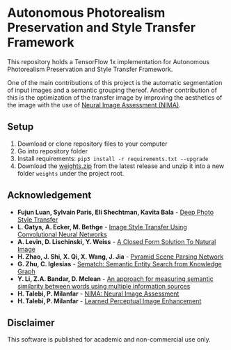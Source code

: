 # Autonomous Photorealism Preservation and Style Transfer Framework

This repository holds a TensorFlow 1x implementation for Autonomous Photorealism Preservation and Style Transfer Framework.

One of the main contributions of this project is the automatic segmentation of input images and a semantic grouping thereof. Another contribution of this is the optimization of the transfer image by improving the aesthetics of the image with the use of [Neural Image Assessment (NIMA)](https://arxiv.org/abs/1709.05424).

## Setup

1. Download or clone repository files to your computer
1. Go into repository folder
1. Install requirements: `pip3 install -r requirements.txt --upgrade`
1. Download the [weights.zip](https://github.com/Spenhouet/automated-deep-photo-style-transfer/releases/latest) from the latest release and unzip it into a new folder `weights` under the project root.

## Acknowledgement

* **Fujun Luan, Sylvain Paris, Eli Shechtman, Kavita Bala** - [Deep Photo Style Transfer](https://arxiv.org/abs/1703.07511)
* **L. Gatys, A. Ecker, M. Bethge** - [Image Style Transfer Using Convolutional Neural Networks](https://pdfs.semanticscholar.org/7568/d13a82f7afa4be79f09c295940e48ec6db89.pdf)	
* **A. Levin, D. Lischinski, Y. Weiss** - [A Closed Form Solution To Natural Image](http://webee.technion.ac.il/people/anat.levin/papers/Matting-Levin-Lischinski-Weiss-CVPR06.pdf) 
* **H. Zhao, J. Shi, X. Qi, X. Wang, J. Jia** - [Pyramid Scene Parsing Network](https://arxiv.org/pdf/1612.01105.pdf)
* **G. Zhu, C. Iglesias** - [Sematch: Semantic Entity Search from Knowledge Graph](http://km.aifb.kit.edu/ws/sumpre2015/paper4.pdf)
* **Y. Li, Z.A. Bandar, D. Mclean** - [An approach for measuring semantic similarity between words 
using multiple information sources](http://ieeexplore.ieee.org/document/1209005/)
* **H. Talebi, P. Milanfar** - [NIMA: Neural Image Assessment](https://arxiv.org/abs/1709.05424)
* **H. Talebi, P. Milanfar** - [Learned Perceptual Image Enhancement](https://arxiv.org/abs/1712.02864)

## Disclaimer

This software is published for academic and non-commercial use only.
